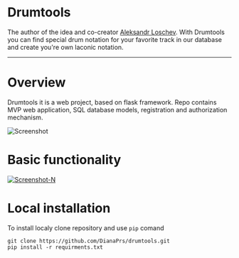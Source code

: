 Drumtools
=========

The author of the idea and co-creator [Aleksandr Loschev](https://github.com/Loschev).
With Drumtools you can find special drum notation for your favorite track in our database and create you're own laconic notation.

---
# Overview

Drumtools it is a web project, based on flask framework. Repo contains MVP web application, SQL database models, registration and authorization mechanism.

<img src="https://i.ibb.co/tJv10c7/Screenshot.png" alt="Screenshot" border="0">

# Basic functionality



<a href="https://ibb.co/JvX7mCc"><img src="https://i.ibb.co/JvX7mCc/Screenshot-N.png" alt="Screenshot-N" border="0"></a>



# Local installation

To install localy clone repository and use `pip` comand

```
git clone https://github.com/DianaPrs/drumtools.git
pip install -r requirments.txt
```

